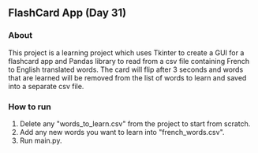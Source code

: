 ## FlashCard App (Day 31)
### About
This project is a learning project which uses Tkinter to create a GUI for a flashcard app and Pandas library to read from a csv file containing French to English translated words. The card will flip after 3 seconds and words that are learned will be removed from the list of words to learn and saved into a separate csv file.

### How to run
1. Delete any "words_to_learn.csv" from the project to start from scratch. 
2. Add any new words you want to learn into "french_words.csv".
3. Run main.py.